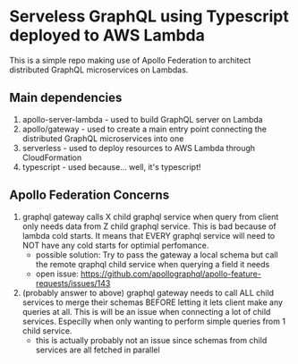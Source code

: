 # Serveless GraphQL using Typescript deployed to AWS Lambda

This is a simple repo making use of Apollo Federation to architect distributed GraphQL microservices on Lambdas.

## Main dependencies

1. apollo-server-lambda - used to build GraphQL server on Lambda
2. apollo/gateway - used to create a main entry point connecting the distributed GraphQL microservices into one
3. serverless - used to deploy resources to AWS Lambda through CloudFormation
4. typescript - used because... well, it's typescript!

## Apollo Federation Concerns

1. graphql gateway calls X child graphql service when query from client only needs data from Z child graphql service.
   This is bad because of lambda cold starts. It means that EVERY graphql service will need to NOT have any cold starts
   for optimial perfomance.
   - possible solution: Try to pass the gateway a local schema but call the remote qraphql child service when querying
     a field it needs
   - open issue: https://github.com/apollographql/apollo-feature-requests/issues/143
2. (probably answer to above) graphql gateway needs to call ALL child services to merge their schemas BEFORE letting
   it lets client make any queries at all. This is will be an issue when connecting a lot of child services.
   Especilly when only wanting to perform simple queries from 1 child service.
   - this is actually probably not an issue since schemas from child services are all fetched in parallel
